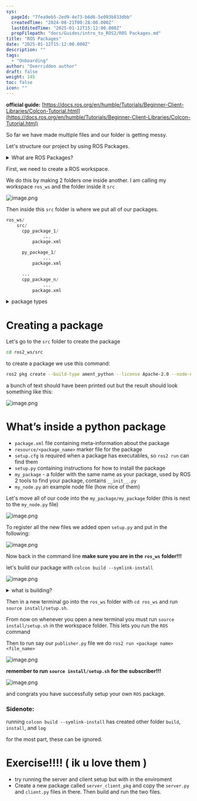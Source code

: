 ```yaml
---
sys:
  pageId: "7fea9eb5-2ed9-4e73-b6d6-5e093b833dbb"
  createdTime: "2024-08-21T00:28:00.000Z"
  lastEditedTime: "2025-01-12T15:12:00.000Z"
  propFilepath: "docs/Guides/intro_to_ROS2/ROS Packages.md"
title: "ROS Packages"
date: "2025-01-12T15:12:00.000Z"
description: ""
tags:
  - "Onboarding"
author: "Overridden author"
draft: false
weight: 145
toc: false
icon: ""
---
```


**official guide:** [https://docs.ros.org/en/humble/Tutorials/Beginner-Client-Libraries/Colcon-Tutorial.html](https://docs.ros.org/en/humble/Tutorials/Beginner-Client-Libraries/Colcon-Tutorial.html)

So far we have made multiple files and our folder is getting messy.

Let's structure our project by using ROS Packages.

<details>

<summary>What are ROS Packages?</summary>

ROS Packages are, as the name implies, packages of code that are highly sharable between ROS developers.

They consist of a folder, `package.xml` file, and source code

```python
      cpp_package_1/
		      ... imagine much code files here ..
          package.xml
```

</details>

First, we need to create a ROS workspace.

We do this by making 2 folders one inside another. I am calling my workspace `ros_ws` and the folder inside it `src`

![image.png](https://prod-files-secure.s3.us-west-2.amazonaws.com/d518164a-d88e-44d1-a4ee-3adb3bd8bce0/70706947-fd18-4537-a67b-e12946812d31/image.png?X-Amz-Algorithm=AWS4-HMAC-SHA256&X-Amz-Content-Sha256=UNSIGNED-PAYLOAD&X-Amz-Credential=ASIAZI2LB466U2AGVEZI%2F20250526%2Fus-west-2%2Fs3%2Faws4_request&X-Amz-Date=20250526T061354Z&X-Amz-Expires=3600&X-Amz-Security-Token=IQoJb3JpZ2luX2VjEHIaCXVzLXdlc3QtMiJHMEUCIBZEj6FvskRPmQMsVPPLAe%2FT44gHFZAkiO40Gb28zFo%2FAiEA4nRurmAaI0WkMj%2B%2FMMLHt5EkuHtTTLOYLJRRV9%2FfceMq%2FwMIOxAAGgw2Mzc0MjMxODM4MDUiDIfB0Gs7qhnXdDxcNSrcA5PMLsjzvPb%2BGRw0N0HW4zU68DoB2ZrRku0gUjsw6BWr6OdPkHbrykSHHlIN%2BFaqFwXpVXt11zqNSc2PMKI7Unlsnluzc4lFU4iVEVc8bXx%2BuwYFV4LgWQk6XVBDdWFYTeIuN%2Bnjcve4KIcpyDt%2BBr6m1qx8d08KH0wc5nqwlC1K1cbb%2Bfu%2F0W0gX1uth7QogCn2JEfofoPo7p7VEUTvbq9qnbbNJ5chUil6UnE7dDvNYfr7tdhO52rKYBca6CNwM4BpT7%2FPEwxQqFSaO4Jwj9TxCF0YNpV7GNjz7DmOqhfyl4c3RbIaBFkXcRKmXkpZ2uRI0Yv2QccNibSnDoL99HDr%2Bt%2FNzvjJ%2B97HGWIXFhtO70qxgx%2FE2BvbschOloHAj%2B1HFzDf5eMl%2FaZwGbuuTpc0nGQ85AUSniHCY6hDYrmk7alooqXV5%2FJzOCKaT%2BPQ1UtaOK4FSEYrQLVNvXclVRGZuY%2BKKJRt8dfwyyMDdRJh8Xjn0%2BHq%2Ba1lBomeRV665XWdVm8APFlGN2oJfqsRSdl%2FHEP4jjr6B4RRVV7bolj53EYBiiAqRlIY4UlEZOlWUSyrxgL7ThaNU7xy%2Bb7LGUU6efP5F1TDtw8tvDD84x4JnFqgrxZg30SsjVz0MOWdz8EGOqUB1IApwdhheEbdqncE6MRuue29R9IHvt24MjGwwrGS7ilD1jcbdnZdFcu4ZvqrHCTYmqHeWTryAkwaB1%2BdZdU%2FJaHlYr%2Bvdgz5Er8QHVfXHywOB3wqFwykMpvjMAwQKieZpQTVqVBhQzyZGWPDVDBOZUPs3hpfEK1iod8VYisrLvtuqyguDa%2BzC4bBlr%2FbCpmqGpL36VLojCwHRduFyzb55F%2FdzQT5&X-Amz-Signature=ade0eef65b624ee1168418295d60198985144bead2c19cbb4f94a99915d9de53&X-Amz-SignedHeaders=host&x-id=GetObject)

Then inside this `src` folder is where we put all of our packages.

```python
ros_ws/
    src/
      cpp_package_1/
		      ...
          package.xml

      py_package_1/
		      ...
          package.xml

      ...
      cpp_package_n/
		      ...
          package.xml

```

<details>

<summary>package types</summary>

packages can be either `C++` or python.

the intern file structure is different for each but for this guide we will stick to creating python packages

</details>

# Creating a package

Let's go to the `src` folder to create the package

```bash
cd ros2_ws/src
```

to create a package we use this command:

```bash
ros2 pkg create --build-type ament_python --license Apache-2.0 --node-name my_node my_package
```

a bunch of text should have been printed out but the result should look something like this:

![image.png](https://prod-files-secure.s3.us-west-2.amazonaws.com/d518164a-d88e-44d1-a4ee-3adb3bd8bce0/e6cf1e3f-8512-4a3e-b131-079f800bf3e8/image.png?X-Amz-Algorithm=AWS4-HMAC-SHA256&X-Amz-Content-Sha256=UNSIGNED-PAYLOAD&X-Amz-Credential=ASIAZI2LB466U2AGVEZI%2F20250526%2Fus-west-2%2Fs3%2Faws4_request&X-Amz-Date=20250526T061354Z&X-Amz-Expires=3600&X-Amz-Security-Token=IQoJb3JpZ2luX2VjEHIaCXVzLXdlc3QtMiJHMEUCIBZEj6FvskRPmQMsVPPLAe%2FT44gHFZAkiO40Gb28zFo%2FAiEA4nRurmAaI0WkMj%2B%2FMMLHt5EkuHtTTLOYLJRRV9%2FfceMq%2FwMIOxAAGgw2Mzc0MjMxODM4MDUiDIfB0Gs7qhnXdDxcNSrcA5PMLsjzvPb%2BGRw0N0HW4zU68DoB2ZrRku0gUjsw6BWr6OdPkHbrykSHHlIN%2BFaqFwXpVXt11zqNSc2PMKI7Unlsnluzc4lFU4iVEVc8bXx%2BuwYFV4LgWQk6XVBDdWFYTeIuN%2Bnjcve4KIcpyDt%2BBr6m1qx8d08KH0wc5nqwlC1K1cbb%2Bfu%2F0W0gX1uth7QogCn2JEfofoPo7p7VEUTvbq9qnbbNJ5chUil6UnE7dDvNYfr7tdhO52rKYBca6CNwM4BpT7%2FPEwxQqFSaO4Jwj9TxCF0YNpV7GNjz7DmOqhfyl4c3RbIaBFkXcRKmXkpZ2uRI0Yv2QccNibSnDoL99HDr%2Bt%2FNzvjJ%2B97HGWIXFhtO70qxgx%2FE2BvbschOloHAj%2B1HFzDf5eMl%2FaZwGbuuTpc0nGQ85AUSniHCY6hDYrmk7alooqXV5%2FJzOCKaT%2BPQ1UtaOK4FSEYrQLVNvXclVRGZuY%2BKKJRt8dfwyyMDdRJh8Xjn0%2BHq%2Ba1lBomeRV665XWdVm8APFlGN2oJfqsRSdl%2FHEP4jjr6B4RRVV7bolj53EYBiiAqRlIY4UlEZOlWUSyrxgL7ThaNU7xy%2Bb7LGUU6efP5F1TDtw8tvDD84x4JnFqgrxZg30SsjVz0MOWdz8EGOqUB1IApwdhheEbdqncE6MRuue29R9IHvt24MjGwwrGS7ilD1jcbdnZdFcu4ZvqrHCTYmqHeWTryAkwaB1%2BdZdU%2FJaHlYr%2Bvdgz5Er8QHVfXHywOB3wqFwykMpvjMAwQKieZpQTVqVBhQzyZGWPDVDBOZUPs3hpfEK1iod8VYisrLvtuqyguDa%2BzC4bBlr%2FbCpmqGpL36VLojCwHRduFyzb55F%2FdzQT5&X-Amz-Signature=345ebc6f1b5f433cc85ffbdd04d4264a377f10f5a894f1cceaa1830ff85e482a&X-Amz-SignedHeaders=host&x-id=GetObject)

# What’s inside a python package

- `package.xml` file containing meta-information about the package
- `resource/<package_name>` marker file for the package
- `setup.cfg` is required when a package has executables, so `ros2 run` can find them
- `setup.py` containing instructions for how to install the package
- `my_package` - a folder with the same name as your package, used by ROS 2 tools to find your package, contains `__init__.py`
- `my_node.py` an example node file (how nice of them)

Let's move all of our code into the `my_package/my_package` folder (this is next to the `my_node.py` file)

![image.png](https://prod-files-secure.s3.us-west-2.amazonaws.com/d518164a-d88e-44d1-a4ee-3adb3bd8bce0/9ce58f11-0da9-4d3e-b86d-506a9685d378/image.png?X-Amz-Algorithm=AWS4-HMAC-SHA256&X-Amz-Content-Sha256=UNSIGNED-PAYLOAD&X-Amz-Credential=ASIAZI2LB466U2AGVEZI%2F20250526%2Fus-west-2%2Fs3%2Faws4_request&X-Amz-Date=20250526T061354Z&X-Amz-Expires=3600&X-Amz-Security-Token=IQoJb3JpZ2luX2VjEHIaCXVzLXdlc3QtMiJHMEUCIBZEj6FvskRPmQMsVPPLAe%2FT44gHFZAkiO40Gb28zFo%2FAiEA4nRurmAaI0WkMj%2B%2FMMLHt5EkuHtTTLOYLJRRV9%2FfceMq%2FwMIOxAAGgw2Mzc0MjMxODM4MDUiDIfB0Gs7qhnXdDxcNSrcA5PMLsjzvPb%2BGRw0N0HW4zU68DoB2ZrRku0gUjsw6BWr6OdPkHbrykSHHlIN%2BFaqFwXpVXt11zqNSc2PMKI7Unlsnluzc4lFU4iVEVc8bXx%2BuwYFV4LgWQk6XVBDdWFYTeIuN%2Bnjcve4KIcpyDt%2BBr6m1qx8d08KH0wc5nqwlC1K1cbb%2Bfu%2F0W0gX1uth7QogCn2JEfofoPo7p7VEUTvbq9qnbbNJ5chUil6UnE7dDvNYfr7tdhO52rKYBca6CNwM4BpT7%2FPEwxQqFSaO4Jwj9TxCF0YNpV7GNjz7DmOqhfyl4c3RbIaBFkXcRKmXkpZ2uRI0Yv2QccNibSnDoL99HDr%2Bt%2FNzvjJ%2B97HGWIXFhtO70qxgx%2FE2BvbschOloHAj%2B1HFzDf5eMl%2FaZwGbuuTpc0nGQ85AUSniHCY6hDYrmk7alooqXV5%2FJzOCKaT%2BPQ1UtaOK4FSEYrQLVNvXclVRGZuY%2BKKJRt8dfwyyMDdRJh8Xjn0%2BHq%2Ba1lBomeRV665XWdVm8APFlGN2oJfqsRSdl%2FHEP4jjr6B4RRVV7bolj53EYBiiAqRlIY4UlEZOlWUSyrxgL7ThaNU7xy%2Bb7LGUU6efP5F1TDtw8tvDD84x4JnFqgrxZg30SsjVz0MOWdz8EGOqUB1IApwdhheEbdqncE6MRuue29R9IHvt24MjGwwrGS7ilD1jcbdnZdFcu4ZvqrHCTYmqHeWTryAkwaB1%2BdZdU%2FJaHlYr%2Bvdgz5Er8QHVfXHywOB3wqFwykMpvjMAwQKieZpQTVqVBhQzyZGWPDVDBOZUPs3hpfEK1iod8VYisrLvtuqyguDa%2BzC4bBlr%2FbCpmqGpL36VLojCwHRduFyzb55F%2FdzQT5&X-Amz-Signature=0d4746349292f6aa63ca750bcc56a3bf0e4187b443ab3d8f9c4e3ae10896926f&X-Amz-SignedHeaders=host&x-id=GetObject)

To register all the new files we added open `setup.py` and put in the following:

![image.png](https://prod-files-secure.s3.us-west-2.amazonaws.com/d518164a-d88e-44d1-a4ee-3adb3bd8bce0/1cd7c262-4cae-4496-9d75-c178537d24a2/image.png?X-Amz-Algorithm=AWS4-HMAC-SHA256&X-Amz-Content-Sha256=UNSIGNED-PAYLOAD&X-Amz-Credential=ASIAZI2LB466U2AGVEZI%2F20250526%2Fus-west-2%2Fs3%2Faws4_request&X-Amz-Date=20250526T061354Z&X-Amz-Expires=3600&X-Amz-Security-Token=IQoJb3JpZ2luX2VjEHIaCXVzLXdlc3QtMiJHMEUCIBZEj6FvskRPmQMsVPPLAe%2FT44gHFZAkiO40Gb28zFo%2FAiEA4nRurmAaI0WkMj%2B%2FMMLHt5EkuHtTTLOYLJRRV9%2FfceMq%2FwMIOxAAGgw2Mzc0MjMxODM4MDUiDIfB0Gs7qhnXdDxcNSrcA5PMLsjzvPb%2BGRw0N0HW4zU68DoB2ZrRku0gUjsw6BWr6OdPkHbrykSHHlIN%2BFaqFwXpVXt11zqNSc2PMKI7Unlsnluzc4lFU4iVEVc8bXx%2BuwYFV4LgWQk6XVBDdWFYTeIuN%2Bnjcve4KIcpyDt%2BBr6m1qx8d08KH0wc5nqwlC1K1cbb%2Bfu%2F0W0gX1uth7QogCn2JEfofoPo7p7VEUTvbq9qnbbNJ5chUil6UnE7dDvNYfr7tdhO52rKYBca6CNwM4BpT7%2FPEwxQqFSaO4Jwj9TxCF0YNpV7GNjz7DmOqhfyl4c3RbIaBFkXcRKmXkpZ2uRI0Yv2QccNibSnDoL99HDr%2Bt%2FNzvjJ%2B97HGWIXFhtO70qxgx%2FE2BvbschOloHAj%2B1HFzDf5eMl%2FaZwGbuuTpc0nGQ85AUSniHCY6hDYrmk7alooqXV5%2FJzOCKaT%2BPQ1UtaOK4FSEYrQLVNvXclVRGZuY%2BKKJRt8dfwyyMDdRJh8Xjn0%2BHq%2Ba1lBomeRV665XWdVm8APFlGN2oJfqsRSdl%2FHEP4jjr6B4RRVV7bolj53EYBiiAqRlIY4UlEZOlWUSyrxgL7ThaNU7xy%2Bb7LGUU6efP5F1TDtw8tvDD84x4JnFqgrxZg30SsjVz0MOWdz8EGOqUB1IApwdhheEbdqncE6MRuue29R9IHvt24MjGwwrGS7ilD1jcbdnZdFcu4ZvqrHCTYmqHeWTryAkwaB1%2BdZdU%2FJaHlYr%2Bvdgz5Er8QHVfXHywOB3wqFwykMpvjMAwQKieZpQTVqVBhQzyZGWPDVDBOZUPs3hpfEK1iod8VYisrLvtuqyguDa%2BzC4bBlr%2FbCpmqGpL36VLojCwHRduFyzb55F%2FdzQT5&X-Amz-Signature=feb7f83c883ffe7c4cb9a51c0760c02f33624317e028058472c40a857e9ce9a8&X-Amz-SignedHeaders=host&x-id=GetObject)

Now back in the command line **make sure you are in the** **`ros_ws`** **folder!!!**

let's build our package with `colcon build --symlink-install`

![image.png](https://prod-files-secure.s3.us-west-2.amazonaws.com/d518164a-d88e-44d1-a4ee-3adb3bd8bce0/2f2a0d27-b173-48fd-b189-5f5c0ce65619/image.png?X-Amz-Algorithm=AWS4-HMAC-SHA256&X-Amz-Content-Sha256=UNSIGNED-PAYLOAD&X-Amz-Credential=ASIAZI2LB466U2AGVEZI%2F20250526%2Fus-west-2%2Fs3%2Faws4_request&X-Amz-Date=20250526T061354Z&X-Amz-Expires=3600&X-Amz-Security-Token=IQoJb3JpZ2luX2VjEHIaCXVzLXdlc3QtMiJHMEUCIBZEj6FvskRPmQMsVPPLAe%2FT44gHFZAkiO40Gb28zFo%2FAiEA4nRurmAaI0WkMj%2B%2FMMLHt5EkuHtTTLOYLJRRV9%2FfceMq%2FwMIOxAAGgw2Mzc0MjMxODM4MDUiDIfB0Gs7qhnXdDxcNSrcA5PMLsjzvPb%2BGRw0N0HW4zU68DoB2ZrRku0gUjsw6BWr6OdPkHbrykSHHlIN%2BFaqFwXpVXt11zqNSc2PMKI7Unlsnluzc4lFU4iVEVc8bXx%2BuwYFV4LgWQk6XVBDdWFYTeIuN%2Bnjcve4KIcpyDt%2BBr6m1qx8d08KH0wc5nqwlC1K1cbb%2Bfu%2F0W0gX1uth7QogCn2JEfofoPo7p7VEUTvbq9qnbbNJ5chUil6UnE7dDvNYfr7tdhO52rKYBca6CNwM4BpT7%2FPEwxQqFSaO4Jwj9TxCF0YNpV7GNjz7DmOqhfyl4c3RbIaBFkXcRKmXkpZ2uRI0Yv2QccNibSnDoL99HDr%2Bt%2FNzvjJ%2B97HGWIXFhtO70qxgx%2FE2BvbschOloHAj%2B1HFzDf5eMl%2FaZwGbuuTpc0nGQ85AUSniHCY6hDYrmk7alooqXV5%2FJzOCKaT%2BPQ1UtaOK4FSEYrQLVNvXclVRGZuY%2BKKJRt8dfwyyMDdRJh8Xjn0%2BHq%2Ba1lBomeRV665XWdVm8APFlGN2oJfqsRSdl%2FHEP4jjr6B4RRVV7bolj53EYBiiAqRlIY4UlEZOlWUSyrxgL7ThaNU7xy%2Bb7LGUU6efP5F1TDtw8tvDD84x4JnFqgrxZg30SsjVz0MOWdz8EGOqUB1IApwdhheEbdqncE6MRuue29R9IHvt24MjGwwrGS7ilD1jcbdnZdFcu4ZvqrHCTYmqHeWTryAkwaB1%2BdZdU%2FJaHlYr%2Bvdgz5Er8QHVfXHywOB3wqFwykMpvjMAwQKieZpQTVqVBhQzyZGWPDVDBOZUPs3hpfEK1iod8VYisrLvtuqyguDa%2BzC4bBlr%2FbCpmqGpL36VLojCwHRduFyzb55F%2FdzQT5&X-Amz-Signature=5e555c0c31681b18da52aa98da314aa534622b0bebf41affe3db36b882758b42&X-Amz-SignedHeaders=host&x-id=GetObject)

<details>

<summary>what is building?</summary>

if you are a CS major at Rose-Hulman you will learn the answer to this in CSSE132

but TLDR; is it combines all the code files into one program that can be run easily 

</details>

Then in a new terminal go into the `ros_ws` folder with `cd ros_ws` and run `source install/setup.sh`. 

From now on whenever you open a new terminal you must run `source install/setup.sh` in the workspace folder. This lets you run the `ROS` command

Then to run say our `publisher.py` file we do `ros2 run <package name> <file_name>`

![image.png](https://prod-files-secure.s3.us-west-2.amazonaws.com/d518164a-d88e-44d1-a4ee-3adb3bd8bce0/4f4b1219-3a44-4632-aa0a-ce3471699f59/image.png?X-Amz-Algorithm=AWS4-HMAC-SHA256&X-Amz-Content-Sha256=UNSIGNED-PAYLOAD&X-Amz-Credential=ASIAZI2LB466U2AGVEZI%2F20250526%2Fus-west-2%2Fs3%2Faws4_request&X-Amz-Date=20250526T061354Z&X-Amz-Expires=3600&X-Amz-Security-Token=IQoJb3JpZ2luX2VjEHIaCXVzLXdlc3QtMiJHMEUCIBZEj6FvskRPmQMsVPPLAe%2FT44gHFZAkiO40Gb28zFo%2FAiEA4nRurmAaI0WkMj%2B%2FMMLHt5EkuHtTTLOYLJRRV9%2FfceMq%2FwMIOxAAGgw2Mzc0MjMxODM4MDUiDIfB0Gs7qhnXdDxcNSrcA5PMLsjzvPb%2BGRw0N0HW4zU68DoB2ZrRku0gUjsw6BWr6OdPkHbrykSHHlIN%2BFaqFwXpVXt11zqNSc2PMKI7Unlsnluzc4lFU4iVEVc8bXx%2BuwYFV4LgWQk6XVBDdWFYTeIuN%2Bnjcve4KIcpyDt%2BBr6m1qx8d08KH0wc5nqwlC1K1cbb%2Bfu%2F0W0gX1uth7QogCn2JEfofoPo7p7VEUTvbq9qnbbNJ5chUil6UnE7dDvNYfr7tdhO52rKYBca6CNwM4BpT7%2FPEwxQqFSaO4Jwj9TxCF0YNpV7GNjz7DmOqhfyl4c3RbIaBFkXcRKmXkpZ2uRI0Yv2QccNibSnDoL99HDr%2Bt%2FNzvjJ%2B97HGWIXFhtO70qxgx%2FE2BvbschOloHAj%2B1HFzDf5eMl%2FaZwGbuuTpc0nGQ85AUSniHCY6hDYrmk7alooqXV5%2FJzOCKaT%2BPQ1UtaOK4FSEYrQLVNvXclVRGZuY%2BKKJRt8dfwyyMDdRJh8Xjn0%2BHq%2Ba1lBomeRV665XWdVm8APFlGN2oJfqsRSdl%2FHEP4jjr6B4RRVV7bolj53EYBiiAqRlIY4UlEZOlWUSyrxgL7ThaNU7xy%2Bb7LGUU6efP5F1TDtw8tvDD84x4JnFqgrxZg30SsjVz0MOWdz8EGOqUB1IApwdhheEbdqncE6MRuue29R9IHvt24MjGwwrGS7ilD1jcbdnZdFcu4ZvqrHCTYmqHeWTryAkwaB1%2BdZdU%2FJaHlYr%2Bvdgz5Er8QHVfXHywOB3wqFwykMpvjMAwQKieZpQTVqVBhQzyZGWPDVDBOZUPs3hpfEK1iod8VYisrLvtuqyguDa%2BzC4bBlr%2FbCpmqGpL36VLojCwHRduFyzb55F%2FdzQT5&X-Amz-Signature=75da91289bf3abfc85d8495573440c2d5fe28a09246ee773360be59583863043&X-Amz-SignedHeaders=host&x-id=GetObject)

**remember to run** **`source install/setup.sh`** **for the subscriber!!!**

![image.png](https://prod-files-secure.s3.us-west-2.amazonaws.com/d518164a-d88e-44d1-a4ee-3adb3bd8bce0/02121119-dad4-49ec-8356-c956108b4243/image.png?X-Amz-Algorithm=AWS4-HMAC-SHA256&X-Amz-Content-Sha256=UNSIGNED-PAYLOAD&X-Amz-Credential=ASIAZI2LB466U2AGVEZI%2F20250526%2Fus-west-2%2Fs3%2Faws4_request&X-Amz-Date=20250526T061354Z&X-Amz-Expires=3600&X-Amz-Security-Token=IQoJb3JpZ2luX2VjEHIaCXVzLXdlc3QtMiJHMEUCIBZEj6FvskRPmQMsVPPLAe%2FT44gHFZAkiO40Gb28zFo%2FAiEA4nRurmAaI0WkMj%2B%2FMMLHt5EkuHtTTLOYLJRRV9%2FfceMq%2FwMIOxAAGgw2Mzc0MjMxODM4MDUiDIfB0Gs7qhnXdDxcNSrcA5PMLsjzvPb%2BGRw0N0HW4zU68DoB2ZrRku0gUjsw6BWr6OdPkHbrykSHHlIN%2BFaqFwXpVXt11zqNSc2PMKI7Unlsnluzc4lFU4iVEVc8bXx%2BuwYFV4LgWQk6XVBDdWFYTeIuN%2Bnjcve4KIcpyDt%2BBr6m1qx8d08KH0wc5nqwlC1K1cbb%2Bfu%2F0W0gX1uth7QogCn2JEfofoPo7p7VEUTvbq9qnbbNJ5chUil6UnE7dDvNYfr7tdhO52rKYBca6CNwM4BpT7%2FPEwxQqFSaO4Jwj9TxCF0YNpV7GNjz7DmOqhfyl4c3RbIaBFkXcRKmXkpZ2uRI0Yv2QccNibSnDoL99HDr%2Bt%2FNzvjJ%2B97HGWIXFhtO70qxgx%2FE2BvbschOloHAj%2B1HFzDf5eMl%2FaZwGbuuTpc0nGQ85AUSniHCY6hDYrmk7alooqXV5%2FJzOCKaT%2BPQ1UtaOK4FSEYrQLVNvXclVRGZuY%2BKKJRt8dfwyyMDdRJh8Xjn0%2BHq%2Ba1lBomeRV665XWdVm8APFlGN2oJfqsRSdl%2FHEP4jjr6B4RRVV7bolj53EYBiiAqRlIY4UlEZOlWUSyrxgL7ThaNU7xy%2Bb7LGUU6efP5F1TDtw8tvDD84x4JnFqgrxZg30SsjVz0MOWdz8EGOqUB1IApwdhheEbdqncE6MRuue29R9IHvt24MjGwwrGS7ilD1jcbdnZdFcu4ZvqrHCTYmqHeWTryAkwaB1%2BdZdU%2FJaHlYr%2Bvdgz5Er8QHVfXHywOB3wqFwykMpvjMAwQKieZpQTVqVBhQzyZGWPDVDBOZUPs3hpfEK1iod8VYisrLvtuqyguDa%2BzC4bBlr%2FbCpmqGpL36VLojCwHRduFyzb55F%2FdzQT5&X-Amz-Signature=c02e8b84f65f67b6a6148b42a45e0170a2fb3cc8a7bf28ea378f3b96a317e662&X-Amz-SignedHeaders=host&x-id=GetObject)

and congrats you have successfully setup your own `ROS` package.

### Sidenote:

running `colcon build --symlink-install` has created other folder `build`, `install`, and `log`

for the most part, these can be ignored.

# Exercise!!!! ( ik u love them )

- try running the server and client setup but with in the enviroment
- Create a new package called `server_client_pkg` and copy the `server.py` and `client.py` files in there. Then build and run the two files.
